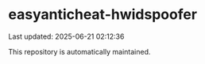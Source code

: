 # easyanticheat-hwidspoofer

Last updated: 2025-06-21 02:12:36

This repository is automatically maintained.
